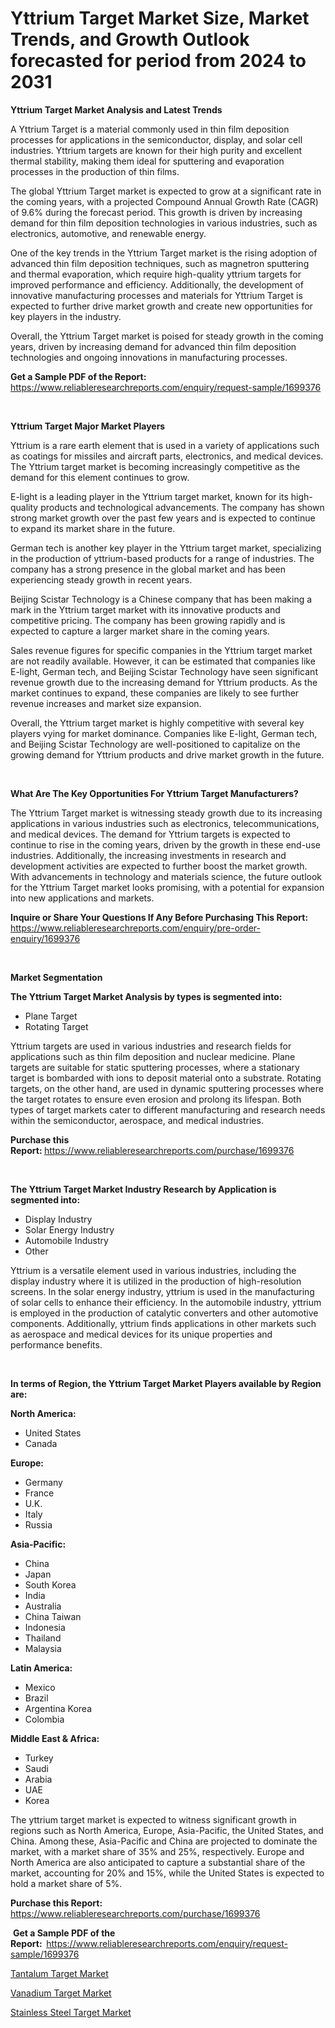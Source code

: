 <p><h1>Yttrium Target Market Size, Market Trends, and Growth Outlook forecasted for period from 2024 to 2031</h1></p><p><strong>Yttrium Target Market Analysis and Latest Trends</strong></p>
<p><p>A Yttrium Target is a material commonly used in thin film deposition processes for applications in the semiconductor, display, and solar cell industries. Yttrium targets are known for their high purity and excellent thermal stability, making them ideal for sputtering and evaporation processes in the production of thin films.</p><p>The global Yttrium Target market is expected to grow at a significant rate in the coming years, with a projected Compound Annual Growth Rate (CAGR) of 9.6% during the forecast period. This growth is driven by increasing demand for thin film deposition technologies in various industries, such as electronics, automotive, and renewable energy.</p><p>One of the key trends in the Yttrium Target market is the rising adoption of advanced thin film deposition techniques, such as magnetron sputtering and thermal evaporation, which require high-quality yttrium targets for improved performance and efficiency. Additionally, the development of innovative manufacturing processes and materials for Yttrium Target is expected to further drive market growth and create new opportunities for key players in the industry.</p><p>Overall, the Yttrium Target market is poised for steady growth in the coming years, driven by increasing demand for advanced thin film deposition technologies and ongoing innovations in manufacturing processes.</p></p>
<p><strong>Get a Sample PDF of the Report:&nbsp;</strong> <a href="https://www.reliableresearchreports.com/enquiry/request-sample/1699376">https://www.reliableresearchreports.com/enquiry/request-sample/1699376</a></p>
<p>&nbsp;</p>
<p><strong>Yttrium Target Major Market Players</strong></p>
<p><p>Yttrium is a rare earth element that is used in a variety of applications such as coatings for missiles and aircraft parts, electronics, and medical devices. The Yttrium target market is becoming increasingly competitive as the demand for this element continues to grow.</p><p>E-light is a leading player in the Yttrium target market, known for its high-quality products and technological advancements. The company has shown strong market growth over the past few years and is expected to continue to expand its market share in the future.</p><p>German tech is another key player in the Yttrium target market, specializing in the production of yttrium-based products for a range of industries. The company has a strong presence in the global market and has been experiencing steady growth in recent years.</p><p>Beijing Scistar Technology is a Chinese company that has been making a mark in the Yttrium target market with its innovative products and competitive pricing. The company has been growing rapidly and is expected to capture a larger market share in the coming years.</p><p>Sales revenue figures for specific companies in the Yttrium target market are not readily available. However, it can be estimated that companies like E-light, German tech, and Beijing Scistar Technology have seen significant revenue growth due to the increasing demand for Yttrium products. As the market continues to expand, these companies are likely to see further revenue increases and market size expansion.</p><p>Overall, the Yttrium target market is highly competitive with several key players vying for market dominance. Companies like E-light, German tech, and Beijing Scistar Technology are well-positioned to capitalize on the growing demand for Yttrium products and drive market growth in the future.</p></p>
<p>&nbsp;</p>
<p><strong>What Are The Key Opportunities For Yttrium Target Manufacturers?</strong></p>
<p><p>The Yttrium Target market is witnessing steady growth due to its increasing applications in various industries such as electronics, telecommunications, and medical devices. The demand for Yttrium targets is expected to continue to rise in the coming years, driven by the growth in these end-use industries. Additionally, the increasing investments in research and development activities are expected to further boost the market growth. With advancements in technology and materials science, the future outlook for the Yttrium Target market looks promising, with a potential for expansion into new applications and markets.</p></p>
<p><strong>Inquire or Share Your Questions If Any Before Purchasing This Report:</strong> <a href="https://www.reliableresearchreports.com/enquiry/pre-order-enquiry/1699376">https://www.reliableresearchreports.com/enquiry/pre-order-enquiry/1699376</a></p>
<p>&nbsp;</p>
<p><strong>Market Segmentation</strong></p>
<p><strong>The Yttrium Target Market Analysis by types is segmented into:</strong></p>
<p><ul><li>Plane Target</li><li>Rotating Target</li></ul></p>
<p><p>Yttrium targets are used in various industries and research fields for applications such as thin film deposition and nuclear medicine. Plane targets are suitable for static sputtering processes, where a stationary target is bombarded with ions to deposit material onto a substrate. Rotating targets, on the other hand, are used in dynamic sputtering processes where the target rotates to ensure even erosion and prolong its lifespan. Both types of target markets cater to different manufacturing and research needs within the semiconductor, aerospace, and medical industries.</p></p>
<p><strong>Purchase this Report:&nbsp;</strong><a href="https://www.reliableresearchreports.com/purchase/1699376">https://www.reliableresearchreports.com/purchase/1699376</a></p>
<p>&nbsp;</p>
<p><strong>The Yttrium Target Market Industry Research by Application is segmented into:</strong></p>
<p><ul><li>Display Industry</li><li>Solar Energy Industry</li><li>Automobile Industry</li><li>Other</li></ul></p>
<p><p>Yttrium is a versatile element used in various industries, including the display industry where it is utilized in the production of high-resolution screens. In the solar energy industry, yttrium is used in the manufacturing of solar cells to enhance their efficiency. In the automobile industry, yttrium is employed in the production of catalytic converters and other automotive components. Additionally, yttrium finds applications in other markets such as aerospace and medical devices for its unique properties and performance benefits.</p></p>
<p>&nbsp;</p>
<p><strong>In terms of Region, the Yttrium Target Market Players available by Region are:</strong></p>
<p>
    <p> <strong> North America: </strong>
        <ul>
            <li>United States</li>
            <li>Canada</li>
        </ul>
        </p> 
    <p> <strong> Europe: </strong>
        <ul>
            <li>Germany</li>
            <li>France</li>
            <li>U.K.</li>
            <li>Italy</li>
            <li>Russia</li>
        </ul>
        </p> 
    <p> <strong> Asia-Pacific: </strong>
        <ul>
            <li>China</li>
            <li>Japan</li>
            <li>South Korea</li>
            <li>India</li>
            <li>Australia</li>
            <li>China Taiwan</li>
            <li>Indonesia</li>
            <li>Thailand</li>
            <li>Malaysia</li>
        </ul>
        </p> 
    <p> <strong> Latin America: </strong>
        <ul>
            <li>Mexico</li>
            <li>Brazil</li>
            <li>Argentina Korea</li>
            <li>Colombia</li>
        </ul>
        </p> 
    <p> <strong> Middle East & Africa: </strong>
        <ul>
            <li>Turkey</li>
            <li>Saudi</li>
            <li>Arabia</li>
            <li>UAE</li>
            <li>Korea</li>
        </ul>
    </p>
    </p>
<p><p>The yttrium target market is expected to witness significant growth in regions such as North America, Europe, Asia-Pacific, the United States, and China. Among these, Asia-Pacific and China are projected to dominate the market, with a market share of 35% and 25%, respectively. Europe and North America are also anticipated to capture a substantial share of the market, accounting for 20% and 15%, while the United States is expected to hold a market share of 5%.</p></p>
<p><strong>Purchase this Report: </strong><a href="https://www.reliableresearchreports.com/purchase/1699376">https://www.reliableresearchreports.com/purchase/1699376</a></p>
<p>&nbsp;<strong>Get a Sample PDF of the Report:&nbsp;&nbsp;</strong><a href="https://www.reliableresearchreports.com/enquiry/request-sample/1699376">https://www.reliableresearchreports.com/enquiry/request-sample/1699376</a></p>
<p><strong></strong></p>
<p><p><a href="https://github.com/timeliteaut/Market-Research-Report-List-1/blob/main/tantalum-target-market.md">Tantalum Target Market</a></p><p><a href="https://github.com/seekum/Market-Research-Report-List-1/blob/main/vanadium-target-market.md">Vanadium Target Market</a></p><p><a href="https://github.com/bobicer/Market-Research-Report-List-2/blob/main/stainless-steel-target-market.md">Stainless Steel Target Market</a></p></p>